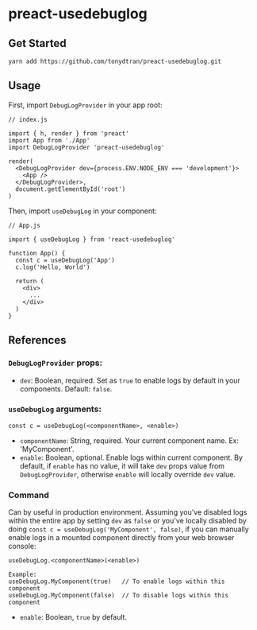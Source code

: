 # preact-usedebuglog

## Get Started
```
yarn add https://github.com/tonydtran/preact-usedebuglog.git
```
## Usage
First, import `DebugLogProvider` in your app root:
```
// index.js

import { h, render } from 'preact'
import App from './App'
import DebugLogProvider 'preact-usedebuglog'

render(
  <DebugLogProvider dev={process.ENV.NODE_ENV === 'development'}>
    <App />
  </DebugLogProvider>,
  document.getElementById('root')
)
```

Then, import `useDebugLog` in your component:
```
// App.js

import { useDebugLog } from 'react-usedebuglog'

function App() {
  const c = useDebugLog('App')
  c.log('Hello, World')

  return (
    <div>
      ...
    </div>
  )
}
```

## References
### `DebugLogProvider` props:
- `dev`: Boolean, required. Set as `true` to enable logs by default in your components. Default: `false`.

### `useDebugLog` arguments:
```
const c = useDebugLog(<componentName>, <enable>)
```
- `componentName`: String, required. Your current component name. Ex: 'MyComponent'.
- `enable`: Boolean, optional. Enable logs within current component. By default, if `enable` has no value, it will take `dev` props value from `DebugLogProvider`, otherwise `enable` will locally override `dev` value.

### Command
Can by useful in production environment. Assuming you've disabled logs within the entire app by setting `dev` as `false` or you've locally disabled by doing `const c = useDebugLog('MyComponent', false)`, if you can manually enable logs in a mounted component directly from your web browser console:
```
useDebugLog.<componentName>(<enable>)

Example:
useDebugLog.MyComponent(true)   // To enable logs within this component
useDebugLog.MyComponent(false)  // To disable logs within this component
```
- `enable`: Boolean, `true` by default.

